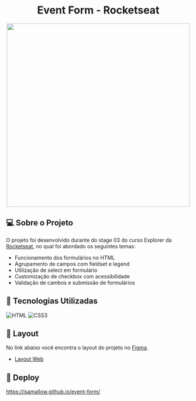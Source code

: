 <div align="center">
<h1>Event Form - Rocketseat</h1>
</div>

<p align="center">
<img  src="https://i.imgur.com/ZaskWkj.png" width="500"/>
</p>

## 💻 Sobre o Projeto

O projeto foi desenvolvido durante do stage 03 do curso Explorer da [Rocketseat](https://www.rocketseat.com.br/), no qual foi abordado os seguintes temas:

- Funcionamento dos formulários no HTML
- Agrupamento de campos com fieldset e legend
- Utilização de select em formulário
- Customização de checkbox com acessibilidade
- Validação de cambos e submissão de formulários

## 🚀 Tecnologias Utilizadas

![HTML](https://img.shields.io/badge/HTML5-E34F26?style=for-the-badge&logo=html5&logoColor=white)
![CSS3](https://img.shields.io/badge/CSS3-1572B6?style=for-the-badge&logo=css3&logoColor=white)

## 🔖 Layout

No link abaixo você encontra o layout do projeto no [Figma](http://figma.com/).

- [Layout Web](https://www.figma.com/file/LGavIU9ycwiQAth52AwbSP/Explorer-Stage-03-Projeto-01-(Copy))

## 🔨 Deploy 

https://isamallow.github.io/event-form/




